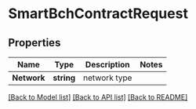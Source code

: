 # SmartBchContractRequest

## Properties

Name | Type | Description | Notes
------------ | ------------- | ------------- | -------------
**Network** | **string** | network type | 

[[Back to Model list]](../README.md#documentation-for-models) [[Back to API list]](../README.md#documentation-for-api-endpoints) [[Back to README]](../README.md)


